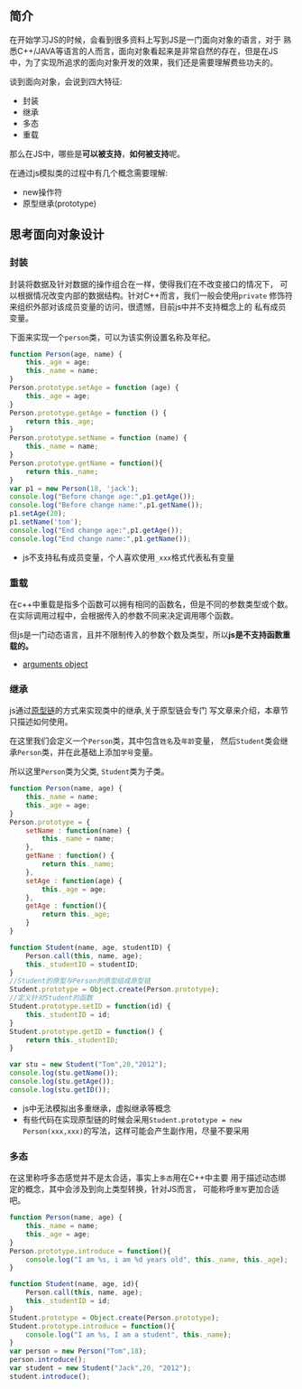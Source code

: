 ## 简介

在开始学习JS的时候，会看到很多资料上写到JS是一门面向对象的语言，对于
熟悉C++/JAVA等语言的人而言，面向对象看起来是非常自然的存在，但是在JS
中，为了实现所追求的面向对象开发的效果，我们还是需要理解费些功夫的。

谈到面向对象，会说到四大特征:
* 封装
* 继承
* 多态
* 重载
  
那么在JS中，哪些是**可以被支持**，**如何被支持**呢。

在通过js模拟类的过程中有几个概念需要理解:
* new操作符
* 原型继承(prototype)
  
## 思考面向对象设计

### 封装

封装将数据及针对数据的操作组合在一样，使得我们在不改变接口的情况下，
可以根据情况改变内部的数据结构。针对C++而言，我们一般会使用`private`
修饰符来组织外部对该成员变量的访问，很遗憾，目前js中并不支持概念上的
私有成员变量。

下面来实现一个`person`类，可以为该实例设置名称及年纪。

```js
function Person(age, name) {
    this._age = age;
    this._name = name;
}
Person.prototype.setAge = function (age) {
    this._age = age;
}
Person.prototype.getAge = function () {
    return this._age;
}
Person.prototype.setName = function (name) {
    this._name = name;
}
Person.prototype.getName = function(){
    return this._name;
}
var p1 = new Person(18, 'jack');
console.log("Before change age:",p1.getAge());
console.log("Before change name:",p1.getName());
p1.setAge(20);
p1.setName('tom');
console.log("End change age:",p1.getAge());
console.log("End change name:",p1.getName());
```

* js不支持私有成员变量，个人喜欢使用`_xxx`格式代表私有变量

### 重载
  
在c++中重载是指多个函数可以拥有相同的函数名，但是不同的参数类型或个数。
在实际调用过程中，会根据传入的参数不同来决定调用哪个函数。

但js是一门动态语言，且并不限制传入的参数个数及类型，所以**js是不支持函数重载的。**

* [arguments object](https://developer.mozilla.org/en-US/docs/Web/JavaScript/Reference/Functions/arguments)
  
### 继承

js通过[原型链](https://developer.mozilla.org/en-US/docs/Web/JavaScript/Inheritance_and_the_prototype_chain)的方式来实现类中的继承,关于原型链会专门
写文章来介绍，本章节只描述如何使用。

在这里我们会定义一个`Person`类，其中包含`姓名`及`年龄`变量，
然后`Student`类会继承`Person`类，并在此基础上添加`学号`变量。

所以这里`Person`类为父类, `Student`类为子类。
```js
function Person(name, age) {
    this._name = name;
    this._age = age;
}
Person.prototype = {
    setName : function(name) {
        this._name = name;
    },
    getName : function() {
        return this._name;
    },
    setAge : function(age) {
        this._age = age;
    },
    getAge : function(){
        return this._age;
    }
}

function Student(name, age, studentID) {
    Person.call(this, name, age);
    this._studentID = studentID;
}
//Student的原型与Person的原型组成原型链
Student.prototype = Object.create(Person.prototype);
//定义针对Student的函数
Student.prototype.setID = function(id) {
    this._studentID = id;
}
Student.prototype.getID = function() {
    return this._studentID;
}

var stu = new Student("Tom",20,"2012");
console.log(stu.getName());
console.log(stu.getAge());
console.log(stu.getID());
```

* js中无法模拟出多重继承，虚拟继承等概念
* 有些代码在实现原型链的时候会采用`Student.prototype = new Person(xxx,xxx)`的写法，这样可能会产生副作用，尽量不要采用
  
### 多态

在这里称呼多态感觉并不是太合适，事实上`多态`用在C++中主要
用于描述动态绑定的概念，其中会涉及到向上类型转换，针对JS而言，
可能称呼`重写`更加合适吧。

```js
function Person(name, age) {
    this._name = name;
    this._age = age;
}
Person.prototype.introduce = function(){
    console.log("I am %s, i am %d years old", this._name, this._age);
}

function Student(name, age, id){
    Person.call(this, name, age);
    this._studentID = id;
}
Student.prototype = Object.create(Person.prototype);
Student.prototype.introduce = function(){
    console.log("I am %s, I am a student", this._name);
}
var person = new Person("Tom",18);
person.introduce();
var student = new Student("Jack",20, "2012");
student.introduce();
```
